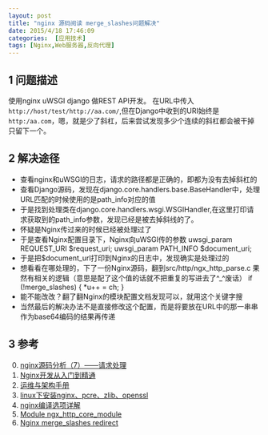 ```yaml
---
layout: post
title: "nginx 源码阅读 merge_slashes问题解决"
date: 2015/4/18 17:46:09 
categories:  [应用技术]
tags: [Nginx,Web服务器,反向代理]
---
```


## 1 问题描述
使用nginx uWSGI django 做REST API开发。
在URL中传入`http://host/test/http://aa.com/`,但在Django中收到的URI始终是`http:/aa.com`，嗯，就是少了斜杠，后来尝试发现多少个连续的斜杠都会被干掉只留下一个。

## 2 解决途径
+ 查看nginx和uWSGI的日志，请求的路径都是正确的，即都为没有去掉斜杠的
+ 查看Django源码，发现在django.core.handlers.base.BaseHandler中，处理URL匹配的时候使用的是path_info对应的值
+ 于是找到处理类在django.core.handlers.wsgi.WSGIHandler,在这里打印请求获取到的path_info参数，发现已经是被去掉斜线的了。
+ 怀疑是Nginx传过来的时候已经被处理过了
+ 于是查看Nginx配置目录下，Nginx向uWSGI传的参数
        uwsgi_param  REQUEST_URI        $request_uri;
        uwsgi_param  PATH_INFO          $document_uri;
+ 于是把$document_url打印到Nginx的日志中，发现确实是处理过的
+ 想看看在哪处理的，下了一份Nginx源码，翻到src/http/ngx_http_parse.c 果然有相关的逻辑（意思是配了这个值的话就不把重复的写进去了^_^废话）
         if (!merge_slashes) {
                    *u++ = ch;
         }
+ 能不能改改？翻了翻Nginx的模块配置文档发现可以，就用这个关键字搜
+ 当然最后的解决办法不是直接修改这个配置，而是将要放在URL中的那一串串作为base64编码的结果再传递


## 3 参考
0. [nginx源码分析（7）——请求处理][2]
1. [Nginx开发从入门到精通][3]
2. [运维与架构手册][4]
3. [linux下安装nginx、pcre、zlib、openssl][5]
4. [nginx编译选项详解][6]
0. [Module ngx_http_core_module][0]
1. [Nginx merge_slashes redirect][1]


[0]: http://nginx.org/en/docs/http/ngx_http_core_module.html "Module ngx_http_core_module"
[1]: http://stackoverflow.com/questions/14832780/nginx-merge-slashes-redirect "Nginx merge_slashes redirect"
[2]: http://blog.csdn.net/chosen0ne/article/details/7861048 "nginx源码分析（7）——请求处理"
[3]: http://tengine.taobao.org/book/index.html "Nginx开发从入门到精通"
[4]: http://www.nginx.cn/manual "运维与架构手册"
[5]: http://blog.csdn.net/wanwang8/article/details/7200454 "linux下安装nginx、pcre、zlib、openssl"
[6]: http://sjsky.iteye.com/blog/1146520 "nginx编译选项详解"